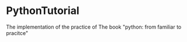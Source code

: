 # PythonTutorial
The implementation of the practice of The book "python: from familiar to pracitce"
